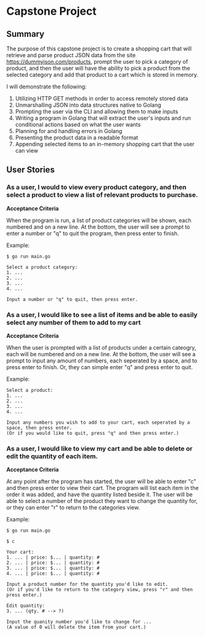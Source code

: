 # Capstone Project

## Summary

The purpose of this capstone project is to create a shopping cart that will retrieve and parse product JSON data from the site https://dummyjson.com/products, prompt the user to pick a category of product, and then the user will have the ability to pick a product from the selected category and add that product to a cart which is stored in memory.

I will demonstrate the following:

1. Utilizing HTTP GET methods in order to access remotely stored data
2. Unmarshalling JSON into data structures native to Golang
3. Prompting the user via the CLI and allowing them to make inputs
4. Writing a program in Golang that will extract the user's inputs and run conditional actions based on what the user wants
5. Planning for and handling errors in Golang
6. Presenting the product data in a readable format
7. Appending selected items to an in-memory shopping cart that the user can view

## User Stories

### As a user, I would to view every product category, and then select a product to view a list of relevant products to purchase.

**Acceptance Criteria**

When the program is run, a list of product categories will be shown, each numbered and on a new line. At the bottom, the user will see a prompt to enter a number or "q" to quit the program, then press enter to finish.

Example:
```
$ go run main.go
```

```
Select a product category:
1. ...
2. ...
3. ...
4. ...

Input a number or "q" to quit, then press enter.
```

### As a user, I would like to see a list of items and be able to easily select any number of them to add to my cart

**Acceptance Criteria**

When the user is prompted with a list of products under a certain cateogry, each will be numbered and on a new line. At the bottom, the user will see a prompt to input any amount of numbers, each seperated by a space, and to press enter to finish. Or, they can simple enter "q" and press enter to quit.

Example:
```
Select a product:
1. ...
2. ...
3. ...
4. ...

Input any numbers you wish to add to your cart, each seperated by a space, then press enter.
(Or if you would like to quit, press "q" and then press enter.)
```

### As a user, I would like to view my cart and be able to delete or edit the quantity of each item.

**Acceptance Criteria**

At any point after the program has started, the user will be able to enter "c" and then press enter to view their cart. The program will list each item in the order it was added, and have the quantity listed beside it. The user will be able to select a number of the product they want to change the quantity for, or they can enter "r" to return to the categories view.

Example:

```
$ go run main.go
```

```
$ c
```

```
Your cart:
1. ... | price: $... | quantity: #
2. ... | price: $... | quantity: #
3. ... | price: $... | quantity: #
4. ... | price: $... | quantity: #

Input a product number for the quantity you'd like to edit.
(Or if you'd like to return to the category view, press "r" and then press enter.)
```

```
Edit quantity:
3. ... (qty. # --> ?)

Input the quanity number you'd like to change for ...
(A value of 0 will delete the item from your cart.)
```